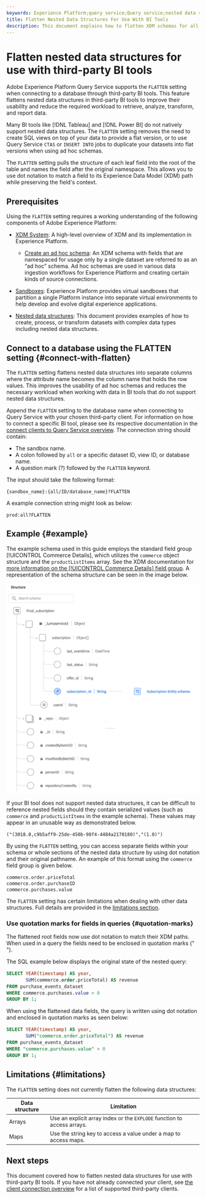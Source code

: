 ```yaml
---
keywords: Experience Platform;query service;Query service;nested data structures;nested data;flatten;flatten nested data;
title: Flatten Nested Data Structures For Use With BI Tools
description: This document explains how to flatten XDM schemas for all tables and views during a session when using third-party BI tools with Query Service.
---
```

# Flatten nested data structures for use with third-party BI tools

Adobe Experience Platform Query Service supports the `FLATTEN` setting when connecting to a database through third-party BI tools. This feature flattens nested data structures in third-party BI tools to improve their usability and reduce the required workload to retrieve, analyze, transform, and report data.

Many BI tools like [!DNL Tableau] and [!DNL Power BI] do not natively support nested data structures. The `FLATTEN` setting removes the need to create SQL views on top of your data to provide a flat version, or to use Query Service `CTAS` or `INSERT INTO` jobs to duplicate your datasets into flat versions when using ad hoc schemas.

The `FLATTEN` setting pulls the structure of each leaf field into the root of the table and names the field after the original namespace. This allows you to use dot notation to match a field to its Experience Data Model (XDM) path while preserving the field's context.

## Prerequisites

Using the `FLATTEN` setting requires a working understanding of the following components of Adobe Experience Platform:

* [XDM System](../../xdm/home.md): A high-level overview of XDM and its implementation in Experience Platform.
  
  * [Create an ad hoc schema](../../xdm/tutorials/ad-hoc.md): An XDM schema with fields that are namespaced for usage only by a single dataset are referred to as an “ad hoc” schema. Ad hoc schemas are used in various data ingestion workflows for Experience Platform and creating certain kinds of source connections.

* [Sandboxes](../../sandboxes/home.md): Experience Platform provides virtual sandboxes that partition a single Platform instance into separate virtual environments to help develop and evolve digital experience applications.

* [Nested data structures](./nested-data-structures.md): This document provides examples of how to create, process, or transform datasets with complex data types including nested data structures.

## Connect to a database using the FLATTEN setting {#connect-with-flatten}

The `FLATTEN` setting flattens nested data structures into separate columns where the attribute name becomes the column name that holds the row values. This improves the usability of ad hoc schemas and reduces the necessary workload when working with data in BI tools that do not support nested data structures. 

Append the `FLATTEN` setting to the database name when connecting to Query Service with your chosen third-party client. For information on how to connect a specific BI tool, please see its respective documentation in the [connect clients to Query Service overview](../clients/overview.md). The connection string should contain:

* The sandbox name.
* A colon followed by `all` or a specific dataset ID, view ID, or database name.
* A question mark (?) followed by the `FLATTEN` keyword.

The input should take the following format:

```terminal
{sandbox_name}:{all/ID/database_name}?FLATTEN
```

A example connection string might look as below:

```terminal
prod:all?FLATTEN
```

## Example {#example}

The example schema used in this guide employs the standard field group [!UICONTROL Commerce Details], which utilizes the `commerce` object structure and the `productListItems` array. See the XDM documentation for [more information on the [!UICONTROL Commerce Details] field group](../../xdm/field-groups/event/commerce-details.md). A representation of the schema structure can be seen in the image below.

![A schema diagram of the Commerce Details field group including the `commerce` and `productListItems` structures.](../images/best-practices/final-subscription-schema.png)

If your BI tool does not support nested data structures, it can be difficult to reference nested fields should they contain serialized values (such as `commerce` and `productListItems` in the example schema). These values may appear in an unusable way as demonstrated below. 

<!-- how does this is demonstrate poor usability? What values are trying to be referenced here, and how exactly is the output not good? Break this down more. -->
```terminal
("(3018.0,c9b5aff9-25de-450b-98f4-4484a2170180)","(1.0)")
```

By using the `FLATTEN` setting, you can access separate fields within your schema or whole sections of the nested data structure by using dot notation and their original pathname. An example of this format using the `commerce` field group is given below. 

```terminal
commerce.order.priceTotal
commerce.order.purchaseID
commerce.purchases.value
```

The `FLATTEN` setting has certain limitations when dealing with other data structures. Full details are provided in the [limitations section](#limitations).

### Use quotation marks for fields in queries {#quotation-marks}

The flattened root fields now use dot notation to match their XDM paths. When used in a query the fields need to be enclosed in quotation marks (" ").

The SQL example below displays the original state of the nested query:

```sql
SELECT YEAR(timestamp) AS year,
       SUM(commerce.order.priceTotal) AS revenue
FROM purchase_events_dataset
WHERE commerce.purchases.value > 0
GROUP BY 1;
```

When using the flattened data fields, the query is written using dot notation and enclosed in quotation marks as seen below:

```sql
SELECT YEAR(timestamp) AS year,
       SUM("commerce.order.priceTotal") AS revenue
FROM purchase_events_dataset
WHERE "commerce.purchases.value" > 0
GROUP BY 1;
```

## Limitations {#limitations}

The `FLATTEN` setting does not currently flatten the following data structures:

<!-- Can we provide code examples of the described workarounds for these two types? -->
| Data structure  | Limitation |
|---|---|
| Arrays | Use an explicit array index or the `EXPLODE` function to access arrays. |
| Maps | Use the string key to access a value under a map to access maps. |

## Next steps

This document covered how to flatten nested data structures for use with third-party BI tools. If you have not already connected your client, see [the client connection overview](../clients/overview.md) for a list of supported third-party clients. 
